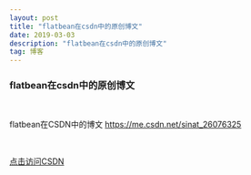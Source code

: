 ```yaml
---
layout: post
title: "flatbean在csdn中的原创博文"
date: 2019-03-03 
description: "flatbean在csdn中的原创博文"
tag: 博客 
---   
```


### flatbean在csdn中的原创博文
<br />

flatbean在CSDN中的博文  https://me.csdn.net/sinat_26076325
  
<br />

[点击访问CSDN](https://me.csdn.net/sinat_26076325) 


